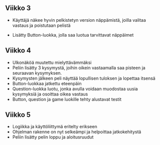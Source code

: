 ## Viikko 3

- Käyttäjä näkee hyvin pelkistetyn version näppämistä, joilla valitaa 
vastaus ja poistutaan pelistä

- Lisätty Button-luokka, jolla saa luotua tarvittavat näppäimet

## Viikko 4

- Ulkonäköä muutettu mielyttävämmäksi
- Peliin lisätty 3 kysymystä, joihin oikein vastaamalla saa pisteen ja seuraavan kysymyksen.
- Kysymysten jälkeen peli näyttää lopullisen tuloksen ja lopettaa itsensä
- Button-luokkaa jatkettu eteenpäin
- Question-luokka luotu, jonka avulla voidaan muodostaa uusia kysymyksiä ja osoittaa oikea vastaus 
- Button, question ja game luokille tehty alustavat testit

## Viikko 5

- Logiikka ja käyttöliittymä eritelty erikseen
- Ohjelman rakenne on nyt selkeämpi ja helpoittaa jatkokehitystä
- Peliin lisätty pelin loppu ja aloitusruudut
